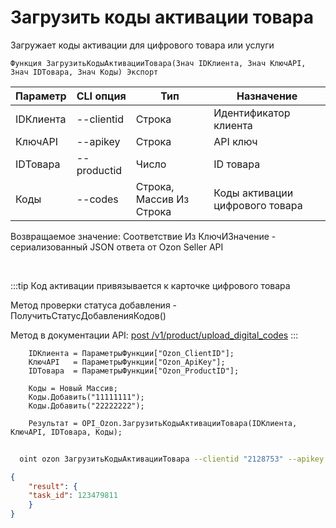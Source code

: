 ﻿---
sidebar_position: 15
---

# Загрузить коды активации товара
 Загружает коды активации для цифрового товара или услуги



`Функция ЗагрузитьКодыАктивацииТовара(Знач IDКлиента, Знач КлючAPI, Знач IDТовара, Знач Коды) Экспорт`

  | Параметр | CLI опция | Тип | Назначение |
  |-|-|-|-|
  | IDКлиента | --clientid | Строка | Идентификатор клиента |
  | КлючAPI | --apikey | Строка | API ключ |
  | IDТовара | --productid | Число | ID товара |
  | Коды | --codes | Строка, Массив Из Строка | Коды активации цифрового товара |

  
  Возвращаемое значение:   Соответствие Из КлючИЗначение - сериализованный JSON ответа от Ozon Seller API

<br/>

:::tip
Код активации привязывается к карточке цифрового товара

 Метод проверки статуса добавления - ПолучитьСтатусДобавленияКодов()

 Метод в документации API: [post /v1/product/upload_digital_codes](https://docs.ozon.ru/api/seller/#operation/ProductAPI_UploadDigitalCode)
:::
<br/>


```bsl title="Пример кода"
    IDКлиента = ПараметрыФункции["Ozon_ClientID"];
    КлючAPI   = ПараметрыФункции["Ozon_ApiKey"];
    IDТовара  = ПараметрыФункции["Ozon_ProductID"];

    Коды = Новый Массив;
    Коды.Добавить("11111111");
    Коды.Добавить("22222222");

    Результат = OPI_Ozon.ЗагрузитьКодыАктивацииТовара(IDКлиента, КлючAPI, IDТовара, Коды);
```



```sh title="Пример команды CLI"
    
  oint ozon ЗагрузитьКодыАктивацииТовара --clientid "2128753" --apikey "7cc90d26-33e4-499b..." --productid "1111588191" --codes %codes%

```

```json title="Результат"
{
    "result": {
    "task_id": 123479811
    }
}
```
